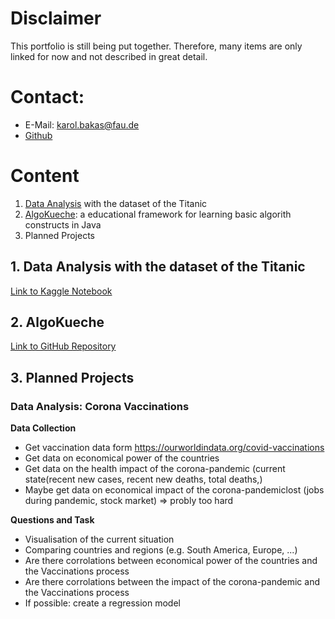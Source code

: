 # Disclaimer
This portfolio is still being put together. Therefore, many items are only linked for now and not described in great detail.

# Contact: 
* E-Mail: karol.bakas@fau.de
* [Github](https://github.com/Idontker)

# Content
1. [Data Analysis](https://www.kaggle.com/athanassiosbakas/titanic-notebook-basic-analysis)
    with the dataset of the Titanic
2. [AlgoKueche](https://github.com/Idontker/AlgoKueche): a educational framework for learning basic algorith constructs in Java
3. Planned Projects


## 1. Data Analysis with the dataset of the Titanic
[Link to Kaggle Notebook](https://www.kaggle.com/athanassiosbakas/titanic-notebook-basic-analysis)
## 2. AlgoKueche
[Link to GitHub Repository](https://github.com/Idontker/AlgoKueche)
## 3. Planned Projects
### Data Analysis: Corona Vaccinations
**Data Collection**
* Get vaccination data form https://ourworldindata.org/covid-vaccinations
* Get data on economical power of the countries 
* Get data on the health impact of the corona-pandemic (current state(recent new cases, recent new deaths, total deaths,) 
* Maybe get data on economical impact of the corona-pandemiclost (jobs during pandemic, stock market) => probly too hard

**Questions and Task**
* Visualisation of the current situation
* Comparing countries and regions (e.g. South America, Europe, ...)
* Are there corrolations between economical power of the countries and the Vaccinations process
* Are there corrolations between the impact of the corona-pandemic and the Vaccinations process
* If possible: create a regression model 
